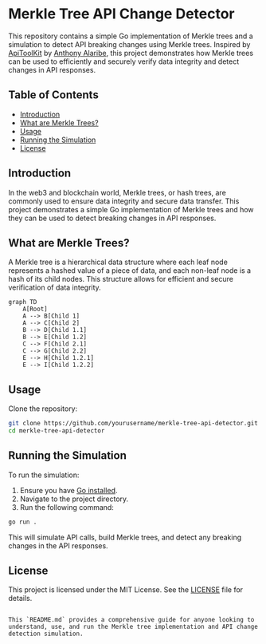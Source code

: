 
# Merkle Tree API Change Detector

This repository contains a simple Go implementation of Merkle trees and a simulation to detect API breaking changes using Merkle trees. Inspired by [ApiToolKit](https://apitoolkit.io/) by [Anthony Alaribe](https://x.com/tonialaribe), this project demonstrates how Merkle trees can be used to efficiently and securely verify data integrity and detect changes in API responses.

## Table of Contents
- [Introduction](#introduction)
- [What are Merkle Trees?](#what-are-merkle-trees)
- [Usage](#usage)
- [Running the Simulation](#running-the-simulation)
- [License](#license)

## Introduction

In the web3 and blockchain world, Merkle trees, or hash trees, are commonly used to ensure data integrity and secure data transfer. This project demonstrates a simple Go implementation of Merkle trees and how they can be used to detect breaking changes in API responses.

## What are Merkle Trees?

A Merkle tree is a hierarchical data structure where each leaf node represents a hashed value of a piece of data, and each non-leaf node is a hash of its child nodes. This structure allows for efficient and secure verification of data integrity.

```mermaid
graph TD
    A[Root]
    A --> B[Child 1]
    A --> C[Child 2]
    B --> D[Child 1.1]
    B --> E[Child 1.2]
    C --> F[Child 2.1]
    C --> G[Child 2.2]
    E --> H[Child 1.2.1]
    E --> I[Child 1.2.2]
```

## Usage

Clone the repository:

```sh
git clone https://github.com/yourusername/merkle-tree-api-detector.git
cd merkle-tree-api-detector
```

## Running the Simulation

To run the simulation:

1. Ensure you have [Go installed](https://golang.org/doc/install).
2. Navigate to the project directory.
3. Run the following command:

```sh
go run .
```

This will simulate API calls, build Merkle trees, and detect any breaking changes in the API responses.

## License

This project is licensed under the MIT License. See the [LICENSE](LICENSE) file for details.
```

This `README.md` provides a comprehensive guide for anyone looking to understand, use, and run the Merkle tree implementation and API change detection simulation.